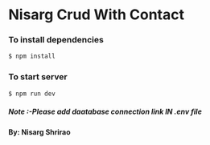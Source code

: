 # Nisarg Crud With Contact

### To install dependencies 
```sh
$ npm install
```

### To start server 
```sh
$ npm run dev
```


##### Note :-Please add daatabase connection link IN .env file



**By: Nisarg Shrirao**
